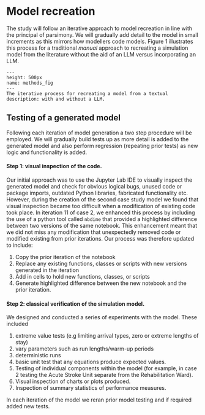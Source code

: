 # Model recreation

The study will follow an iterative approach to model recreation in line with the principal of parsimony. We will gradually add detail to the model in small increments as this mirrors how modellers code models.  Figure 1 illustrates this process for a traditional *manual* approach to recreating a simulation model from the literature without the aid of an LLM versus incorporating an LLM.

```{figure} ../../images/iterative_model_recreation.png
---
height: 500px
name: methods_fig
---
The iterative process for recreating a model from a textual description: with and without a LLM.
```

## Testing of a generated model

Following each iteration of model generation a two step procedure will be employed.  We will gradually build tests up as more detail is added to the generated model and also perform regression (repeating prior tests) as new logic and functionality is added.

#### Step 1: visual inspection of the code.

Our initial approach was to use the Jupyter Lab IDE to visually inspect the generated model and check for obvious logical bugs, unused code or package imports, outdated Python libraries, fabricated functionality etc.  However, during the creation of the second case study model we found that visual inspection became too difficult when a modification of existing code took place. In iteration 11 of case 2, we enhanced this process by including the use of a python tool called `nbdime` that provided a highlighted difference between two versions of the same notebook. This enhancement meant that we did not miss any modification that unexpectedly removed code or modified existing from prior iterations. Our process was therefore updated to include:

1. Copy the prior iteration of the notebook
2. Replace any existing functions, classes or scripts with new versions generated in the iteration
3. Add in cells to hold new functions, classes, or scripts
4. Generate highlighted difference between the new notebook and the prior iteration.

#### Step 2: classical verification of the simulation model. 

We designed and conducted a series of experiments with the model.  These included

1. extreme value tests (e.g limiting arrival types, zero or extreme lengths of stay)
2. vary parameters such as run lengths/warm-up periods
3. deterministic runs
4. basic unit test that any equations produce expected values.
5. Testing of individual components within the model (for example, in case 2 testing the Acute Stroke Unit separate from the Rehabilitation Ward).
6. Visual inspection of charts or plots produced.
7. Inspection of summary statistics of performance measures.

In each iteration of the model we reran prior model testing and if required added new tests.



